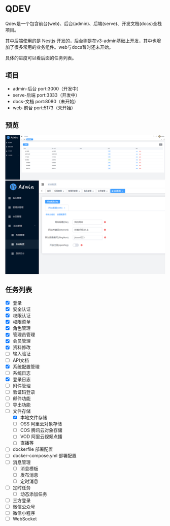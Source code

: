 # QDEV

Qdev是一个包含前台(web)、后台(admin)、后端(serve)、开发文档(docs)全栈项目。

其中后端使用的是 Nestjs 开发的，后台则是在v3-admin基础上开发，其中也增加了很多常用的业务组件。web与docs暂时还未开始。

具体的进度可以看后面的任务列表。

## 项目

- admin-后台 port:3000（开发中）
- serve-后端 port:3333（开发中）
- docs-文档 port:8080（未开始）
- web-前台 port:5173（未开始）

## 预览
![Alt text](image-1.png)
![Alt text](image-2.png)

## 任务列表

- [x] 登录
- [x] 安全认证
- [x] 权限认证
- [x] 权限菜单
- [x] 角色管理
- [x] 管理员管理
- [x] 会员管理
- [x] 资料修改
- [ ] 输入验证
- [ ] API文档
- [x] 系统配置管理
- [ ] 系统日志
- [x] 登录日志
- [ ] 附件管理
- [ ] 验证码登录
- [ ] 邮件功能
- [ ] 导出功能
- [ ] 文件存储
  - [x] 本地文件存储
  - [ ] OSS 阿里云对象存储
  - [ ] COS 腾讯云对象存储
  - [ ] VOD 阿里云视频点播
  - [ ] 直播等
- [ ] dockerfile 部署配置
- [ ] docker-compose.yml 部署配置
- [ ] 消息管理
  - [ ] 消息模板
  - [ ] 发布消息
  - [ ] 定时消息
- [ ] 定时任务
  - [ ] 动态添加任务
- [ ] 三方登录
- [ ] 微信公众号
- [ ] 微信小程序
- [ ] WebSocket

